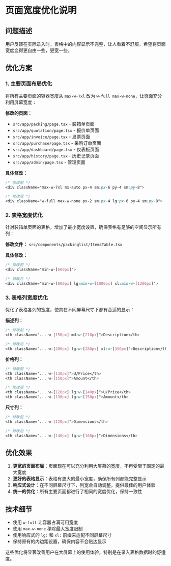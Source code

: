 # 页面宽度优化说明

## 问题描述
用户反馈在实际录入时，表格中的内容显示不完整，让人看着不舒服，希望将页面宽度变得更自由一些，更宽一些。

## 优化方案

### 1. 主要页面布局优化
将所有主要页面的容器宽度从 `max-w-7xl` 改为 `w-full max-w-none`，让页面充分利用屏幕宽度：

**修改的页面：**
- `src/app/packing/page.tsx` - 装箱单页面
- `src/app/quotation/page.tsx` - 报价单页面  
- `src/app/invoice/page.tsx` - 发票页面
- `src/app/purchase/page.tsx` - 采购订单页面
- `src/app/dashboard/page.tsx` - 仪表板页面
- `src/app/history/page.tsx` - 历史记录页面
- `src/app/admin/page.tsx` - 管理页面

**具体修改：**
```css
/* 修改前 */
<div className="max-w-7xl mx-auto px-4 sm:px-6 py-4 sm:py-8">

/* 修改后 */
<div className="w-full max-w-none px-2 sm:px-4 lg:px-6 py-4 sm:py-8">
```

### 2. 表格宽度优化
针对装箱单页面的表格，增加了最小宽度设置，确保表格有足够的空间显示所有列：

**修改文件：** `src/components/packinglist/ItemsTable.tsx`

**具体修改：**
```css
/* 修改前 */
<div className="min-w-[600px]">

/* 修改后 */
<div className="min-w-[800px] lg:min-w-[1000px] xl:min-w-[1200px]">
```

### 3. 表格列宽度优化
优化了表格各列的宽度，使其在不同屏幕尺寸下都有合适的显示：

**描述列：**
```css
/* 修改前 */
<th className="... w-[150px] md:w-[210px]">Description</th>

/* 修改后 */
<th className="... w-[200px] lg:w-[280px] xl:w-[350px]">Description</th>
```

**价格列：**
```css
/* 修改前 */
<th className="... w-[130px]">U/Price</th>
<th className="... w-[150px]">Amount</th>

/* 修改后 */
<th className="... w-[120px] lg:w-[140px]">U/Price</th>
<th className="... w-[130px] lg:w-[150px]">Amount</th>
```

**尺寸列：**
```css
/* 修改前 */
<th className="... w-[120px]">Dimensions</th>

/* 修改后 */
<th className="... w-[140px] lg:w-[160px]">Dimensions</th>
```

## 优化效果

1. **更宽的页面布局**：页面现在可以充分利用大屏幕的宽度，不再受限于固定的最大宽度
2. **更好的表格显示**：表格有更大的最小宽度，确保所有列都能完整显示
3. **响应式设计**：在不同屏幕尺寸下，列宽会自动调整，提供最佳的用户体验
4. **统一的优化**：所有主要页面都进行了相同的宽度优化，保持一致性

## 技术细节

- 使用 `w-full` 让容器占满可用宽度
- 使用 `max-w-none` 移除最大宽度限制
- 使用响应式的 `lg:` 和 `xl:` 前缀来适配不同屏幕尺寸
- 保持原有的内边距设置，确保内容不会贴边显示

这些优化将显著改善用户在大屏幕上的使用体验，特别是在录入表格数据时的舒适度。 